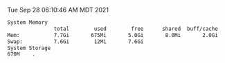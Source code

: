 Tue Sep 28 06:10:46 AM MDT 2021
```bash
System Memory
               total        used        free      shared  buff/cache   available
Mem:           7.7Gi       675Mi       5.0Gi       8.0Mi       2.0Gi       6.7Gi
Swap:          7.6Gi        12Mi       7.6Gi
System Storage
670M	.
```
```bash
